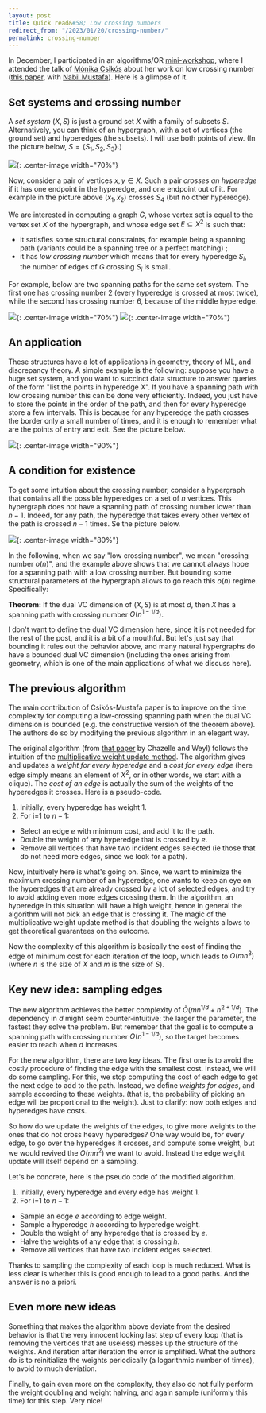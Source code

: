 ```yaml
---
layout: post
title: Quick read&#58; Low crossing numbers
redirect_from: "/2023/01/20/crossing-number/"
permalink: crossing-number
---
```


In December, I participated in an algorithms/OR 
[mini-workshop](http://gdrro.lip6.fr/?q=node/294), where I attended the talk 
of [Mónika Csikós](https://csikosm.github.io/) about her work on low 
crossing number 
([this paper](https://drops.dagstuhl.de/opus/volltexte/2021/13827/pdf/LIPIcs-SoCG-2021-28.pdf), 
with [Nabil Mustafa](https://lipn.univ-paris13.fr/~mustafa/index.html)). 
Here is a glimpse of it.

## Set systems and crossing number

A *set system* $(X,S)$ is just a ground set $X$ with a family of subsets $S$. 
Alternatively, you can think of an hypergraph, with a set of vertices 
(the ground set) and hyperedges (the subsets). 
I will use both points of view. (In the picture below, $S=\{ S_1, S_2, S_3\}$.)

![](../assets/set-system.png){: .center-image width="70%"}

Now, consider a pair of vertices $x,y \in X$. Such a pair *crosses an hyperedge* 
if it has one endpoint in the hyperedge, and one endpoint out of it. 
For example in the picture above $(x_1,x_2)$ crosses $S_4$ (but no other 
hyperedge).

We are interested in computing a graph $G$, whose vertex set is equal to
the vertex set $X$ of the hypergraph, and whose edge set $E\subseteq X^2$ is 
such that: 

* it satisfies some structural constraints, for example being a spanning 
path (variants could be a spanning tree or a perfect matching) ; 
* it has *low crossing number* which means that for every hyperedge $S_i$, the 
number of edges of $G$ crossing $S_i$ is small. 

For example, below are two spanning paths for the same set system. The first 
one has crossing number 2 (every hyperedge is crossed at most twice), while 
the second has crossing number 6, because of the middle hyperedge. 
 
![](../assets/crossing-nb-1.png){: .center-image width="70%"}
![](../assets/crossing-nb-2.png){: .center-image width="70%"}

## An application 

These structures have a lot of applications in geometry, theory of ML, and 
discrepancy theory. 
A simple example is the following:
suppose you have a huge set system, and you want to succinct data structure 
to answer queries of the form 
"list the points in hyperedge X". If you have a spanning path with 
low crossing number this can be done very efficiently. 
Indeed, you just have to store the points in the order of the path, and then
for every hyperedge store a few intervals.
This is because for any hyperedge the path crosses the border only a 
small number of times, and it is enough to remember what are the points of 
entry and exit. See the picture below.

![](../assets/crossing-nb-3.png){: .center-image width="90%"}

## A condition for existence 

To get some intuition about the crossing number, consider a
hypergraph that contains all the possible hyperedges on a set of $n$ vertices. 
This hypergraph does not have a spanning path of crossing number lower than 
$n-1$. 
Indeed, for any path, the hyperedge that takes every 
other vertex of the path is crossed $n-1$ times. Se the picture below.

![](../assets/crossing-sans-VC.png){: .center-image width="80%"}

In the following, when we say "low crossing number", we mean "crossing number 
$o(n)$", and the example above shows that we cannot always hope for a 
spanning path with a low crossing number. 
But bounding some structural parameters of the hypergraph allows to go reach this 
$o(n)$ regime. Specifically:

**Theorem:** If the dual VC dimension of $(X,S)$  is at most $d$, then $X$ 
has a spanning path with crossing number $O(n^{1-1/d})$.

I don't want to define the dual VC dimension here, since it is not needed 
for the rest of the post, and it is a bit of a mouthful. But let's just 
say that bounding it rules out the behavior above, and many natural 
hypergraphs do have a bounded dual VC dimension (including the ones arising 
from geometry, which is one of the main applications of what we discuss here).

## The previous algorithm

The main contribution of Csikós-Mustafa paper is to improve on the time 
complexity for computing a low-crossing spanning path when the dual VC 
dimension is bounded (e.g. the constructive version of the theorem above). 
The authors do so by modifying the previous algorithm in an elegant way. 

The original algorithm 
(from [that paper](https://link.springer.com/content/pdf/10.1007/BF02187743.pdf) 
by Chazelle and Weyl) 
follows the intuition of the 
[multiplicative weight update method](https://en.wikipedia.org/wiki/Multiplicative_weight_update_method). 
The algorithm gives and updates a *weight for every hyperedge* and a
*cost for every edge* (here edge simply means an element of $X^2$, or in 
other words, we start with a clique).
The *cost of an edge* is actually the sum of the weights of the hyperedges 
it crosses. 
Here is a pseudo-code. 

1. Initially, every hyperedge has weight 1.
2. For i=1 to $n-1$:
* Select an edge $e$ with minimum cost, and add it to the path. 
* Double the weight of any hyperedge that is crossed by $e$.
* Remove all vertices that have two incident edges selected (ie those that do
not need more edges, since we look for a path). 

Now, intuitively here is what's going on. Since, we want to minimize the 
maximum crossing number of an hyperedge, one wants to keep an eye on the 
hyperedges that are already crossed by a lot of selected edges, and try to 
avoid adding even more edges crossing them. 
In the algorithm, an hyperedge in this situation will have a high weight, 
hence in general the algorithm will not 
pick an edge that is crossing it. The magic of the 
multiplicative weight update method is that doubling the weights 
allows to get theoretical guarantees on the outcome. 

Now the complexity of this algorithm is basically the cost of 
finding the edge of minimum cost for each iteration of the loop, which 
leads to $O(mn^3)$ (where $n$ is the size of $X$ and $m$ is the size of $S$).

## Key new idea: sampling edges

The new algorithm achieves the better complexity of $\tilde{O}(mn^{1/d}+n^{2+1/d})$. 
The dependency in $d$ might seem counter-intuitive: the larger the parameter, 
the fastest they solve the problem. But remember that the goal is to compute
a spanning path with crossing number $O(n^{1-1/d})$, so the target becomes 
easier to reach when $d$ increases.

For the new algorithm, there are two key ideas. The first one is to avoid 
the costly procedure of finding the edge with the smallest cost. 
Instead, we will do some sampling. For this, we stop computing the cost of 
each edge to get the next edge to add to the path. 
Instead, we define *weights for edges*, and sample according to these weights.
(that is, the probability of picking an edge will be proportional to the weight).
Just to clarify: now both edges and hyperedges have costs. 

So how do we update the weights of the edges, to give more weights to the ones
that do not cross heavy hyperedges? One way would be, for every edge, to go 
over the hyperedges it crosses, and compute some weight, but we would revived 
the $O(mn^2)$ we want to avoid. Instead the edge weight update will itself 
depend on a sampling. 

Let's be concrete, here is the pseudo code of the modified algorithm.

1. Initially, every hyperedge and every edge has weight 1.
2. For i=1 to $n-1$:
* Sample an edge $e$ according to edge weight. 
* Sample a hyperedge $h$ according to hyperedge weight.
* Double the weight of any hyperedge that is crossed by $e$.
* Halve the weights of any edge that is crossing $h$.
* Remove all vertices that have two incident edges selected.

Thanks to sampling the complexity of each loop is much reduced. What is less
clear is whether this is good enough to lead to a good paths. And the answer
is no a priori. 

## Even more new ideas

Something that makes the algorithm above deviate from the desired behavior 
is that the very innocent looking last step of every loop (that is removing 
the vertices that are useless) messes up the structure of the weights. 
And iteration after iteration the error is amplified. What the authors do
is to reinitialize the weights periodically (a logarithmic number of times), 
to avoid to much deviation.

Finally, to gain even more on the complexity, they also do not fully perform
the weight doubling and weight halving, and again sample (uniformly this 
time) for this step. Very nice! 







